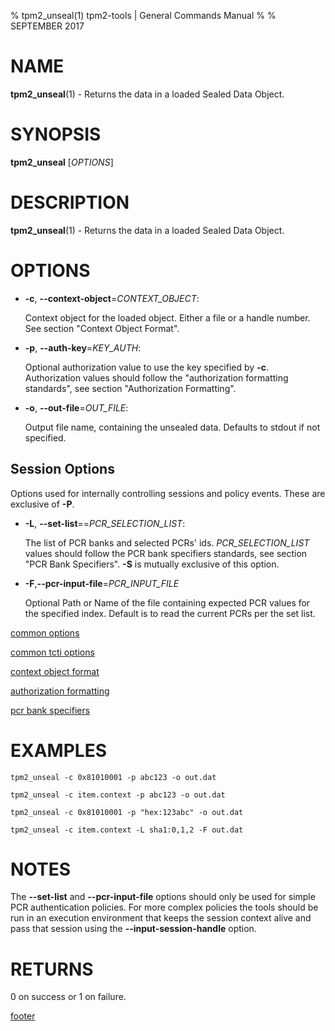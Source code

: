 % tpm2_unseal(1) tpm2-tools | General Commands Manual
%
% SEPTEMBER 2017

# NAME

**tpm2_unseal**(1) - Returns the data in a loaded Sealed Data Object.

# SYNOPSIS

**tpm2_unseal** [*OPTIONS*]

# DESCRIPTION

**tpm2_unseal**(1) - Returns the data in a loaded Sealed Data Object.

# OPTIONS

  * **-c**, **\--context-object**=_CONTEXT\_OBJECT_:

    Context object for the loaded object. Either a file or a handle number.
    See section "Context Object Format".

  * **-p**, **\--auth-key**=_KEY\_AUTH_:

    Optional authorization value to use the key specified by **-c**.
    Authorization values should follow the "authorization formatting standards",
    see section "Authorization Formatting".

  * **-o**, **\--out-file**=_OUT\_FILE_:

    Output file name, containing the unsealed data. Defaults to stdout if not specified.

## Session Options

  Options used for internally controlling sessions and policy events. These
  are exclusive of **-P**.

  * **-L**, **\--set-list**==_PCR\_SELECTION\_LIST_:

    The list of PCR banks and selected PCRs' ids.
    _PCR\_SELECTION\_LIST_ values should follow the
    PCR bank specifiers standards, see section "PCR Bank Specifiers".
    **-S** is mutually exclusive of this option.

  * **-F**,**\--pcr-input-file**=_PCR\_INPUT\_FILE_

    Optional Path or Name of the file containing expected PCR values for the specified index.
    Default is to read the current PCRs per the set list.

[common options](common/options.md)

[common tcti options](common/tcti.md)

[context object format](common/ctxobj.md)

[authorization formatting](common/authorizations.md)

[pcr bank specifiers](common/pcr.md)

# EXAMPLES

```
tpm2_unseal -c 0x81010001 -p abc123 -o out.dat

tpm2_unseal -c item.context -p abc123 -o out.dat

tpm2_unseal -c 0x81010001 -p "hex:123abc" -o out.dat

tpm2_unseal -c item.context -L sha1:0,1,2 -F out.dat
```

# NOTES

The **\--set-list** and **\--pcr-input-file** options should only be
used for simple PCR authentication policies. For more complex policies the
tools should be run in an execution environment that keeps the session context
alive and pass that session using the **\--input-session-handle** option.

# RETURNS

0 on success or 1 on failure.

[footer](common/footer.md)
